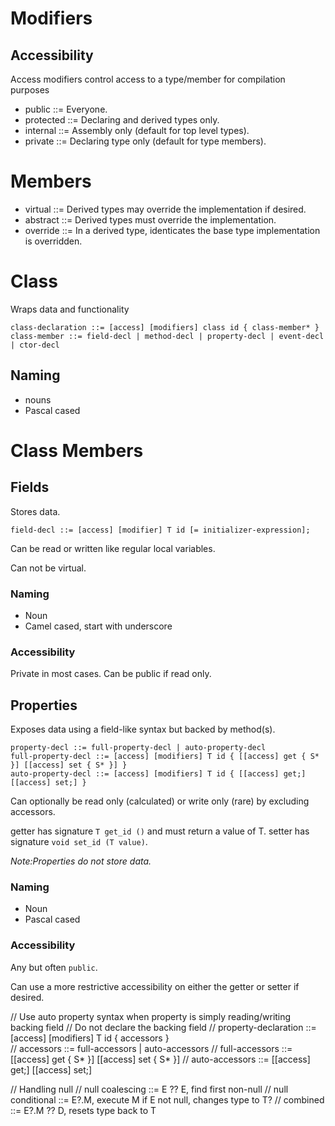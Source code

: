 # Modifiers 

## Accessibility

Access modifiers control access to a type/member for compilation purposes

- public ::= Everyone.
- protected ::= Declaring and derived types only.
- internal ::= Assembly only (default for top level types).
- private ::= Declaring type only (default for type members).

# Members

- virtual ::= Derived types may override the implementation if desired.
- abstract ::= Derived types must override the implementation.
- override ::= In a derived type, identicates the base type implementation is overridden.

# Class

Wraps data and functionality

```
class-declaration ::= [access] [modifiers] class id { class-member* }
class-member ::= field-decl | method-decl | property-decl | event-decl | ctor-decl
```
## Naming

- nouns
- Pascal cased

# Class Members

## Fields

Stores data.

```
field-decl ::= [access] [modifier] T id [= initializer-expression];
```

Can be read or written like regular local variables.

Can not be virtual.

### Naming

- Noun
- Camel cased, start with underscore

### Accessibility

Private in most cases. Can be public if read only.

## Properties 

Exposes data using a field-like syntax but backed by method(s).

```
property-decl ::= full-property-decl | auto-property-decl
full-property-decl ::= [access] [modifiers] T id { [[access] get { S* }] [[access] set { S* }] }
auto-property-decl ::= [access] [modifiers] T id { [[access] get;] [[access] set;] }
```

Can optionally be read only (calculated) or write only (rare) by excluding accessors.

getter has signature `T get_id ()` and must return a value of T.
setter has signature `void set_id (T value)`.

*Note:Properties do not store data.*

### Naming

- Noun
- Pascal cased

### Accessibility

Any but often `public`.

Can use a more restrictive accessibility on either the getter or setter if desired.

//  Use auto property syntax when property is simply reading/writing backing field
//    Do not declare the backing field
//  property-declaration ::= [access] [modifiers] T id { accessors }    
//  accessors ::= full-accessors | auto-accessors
//  full-accessors ::= [[access] get { S* }] [[access] set { S* }]
//  auto-accessors ::= [[access] get;] [[access] set;]

// Handling null
//   null coalescing ::= E ?? E, find first non-null
//   null conditional ::= E?.M, execute M if E not null, changes type to T?
//   combined ::= E?.M ?? D, resets type back to T            
    